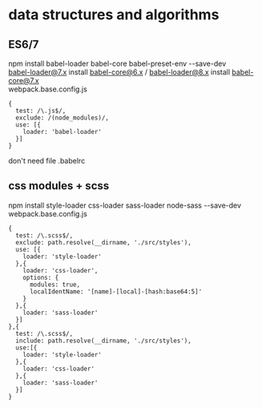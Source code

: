 # data structures and algorithms
## ES6/7
  npm install babel-loader babel-core babel-preset-env --save-dev<br>
  babel-loader@7.x install babel-core@6.x / babel-loader@8.x install babel-core@7.x<br>
  webpack.base.config.js<br>
  ```
  {
    test: /\.js$/,
    exclude: /(node_modules)/,
    use: [{
      loader: 'babel-loader'
    }]
  }
  ```
  don't need file .babelrc
## css modules + scss
  npm install style-loader css-loader sass-loader node-sass --save-dev<br>
  webpack.base.config.js<br>
  ```
  {
    test: /\.scss$/,
    exclude: path.resolve(__dirname, './src/styles'),
    use: [{
      loader: 'style-loader'
    },{
      loader: 'css-loader',
      options: {
        modules: true,
        localIdentName: '[name]-[local]-[hash:base64:5]'
      }
    },{
      loader: 'sass-loader'
    }]
  },{
    test: /\.scss$/,
    include: path.resolve(__dirname, './src/styles'),
    use:[{
      loader: 'style-loader'
    },{
      loader: 'css-loader'
    },{
      loader: 'sass-loader'
    }]
  }
  ```  